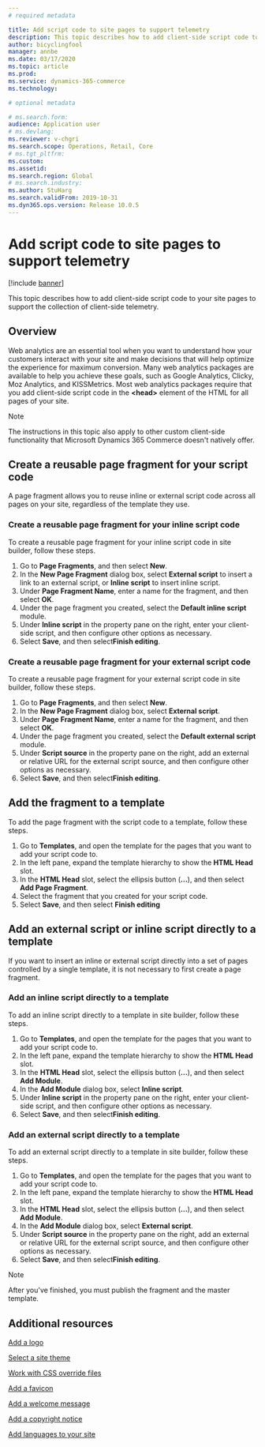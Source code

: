 ```yaml
---
# required metadata

title: Add script code to site pages to support telemetry
description: This topic describes how to add client-side script code to your site pages to support the collection of client-side telemetry. 
author: bicyclingfool
manager: annbe
ms.date: 03/17/2020
ms.topic: article
ms.prod: 
ms.service: dynamics-365-commerce
ms.technology: 

# optional metadata

# ms.search.form: 
audience: Application user
# ms.devlang: 
ms.reviewer: v-chgri
ms.search.scope: Operations, Retail, Core
# ms.tgt_pltfrm: 
ms.custom: 
ms.assetid: 
ms.search.region: Global
# ms.search.industry: 
ms.author: StuHarg
ms.search.validFrom: 2019-10-31
ms.dyn365.ops.version: Release 10.0.5
---
```


# Add script code to site pages to support telemetry

[!include [banner](includes/banner.md)]

This topic describes how to add client-side script code to your site pages to support the collection of client-side telemetry.

## Overview

Web analytics are an essential tool when you want to understand how your customers interact with your site and make decisions that will help optimize the experience for maximum conversion. Many web analytics packages are available to help you achieve these goals, such as Google Analytics, Clicky, Moz Analytics, and KISSMetrics. Most web analytics packages require that you add client-side script code in the **\<head\>** element of the HTML for all pages of your site.

> [!NOTE]
> The instructions in this topic also apply to other custom client-side functionality that Microsoft Dynamics 365 Commerce doesn't natively offer.

## Create a reusable page fragment for your script code

A page fragment allows you to reuse inline or external script code across all pages on your site, regardless of the template they use.

### Create a reusable page fragment for your inline script code

To create a reusable page fragment for your inline script code in site builder, follow these steps.

1. Go to **Page Fragments**, and then select **New**.
1. In the **New Page Fragment** dialog box, select **External script** to insert a link to an external script, or **Inline script** to insert inline script.
1. Under **Page Fragment Name**, enter a name for the fragment, and then select **OK**.
1. Under the page fragment you created, select the **Default inline script** module. 
1. Under **Inline script** in the property pane on the right, enter your client-side script, and then configure other options as necessary.
1. Select **Save**, and then select**Finish editing**.

### Create a reusable page fragment for your external script code

To create a reusable page fragment for your external script code in site builder, follow these steps.

1. Go to **Page Fragments**, and then select **New**.
1. In the **New Page Fragment** dialog box, select **External script**.
1. Under **Page Fragment Name**, enter a name for the fragment, and then select **OK**.
1. Under the page fragment you created, select the **Default external script** module. 
1. Under **Script source** in the property pane on the right, add an external or relative URL for the external script source, and then configure other options as necessary.
1. Select **Save**, and then select**Finish editing**.

## Add the fragment to a template

To add the page fragment with the script code to a template, follow these steps.

1. Go to **Templates**, and open the template for the pages that you want to add your script code to.
1. In the left pane, expand the template hierarchy to show the **HTML Head** slot.
1. In the **HTML Head** slot, select the ellipsis button (**...**), and then select **Add Page Fragment**.
1. Select the fragment that you created for your script code.
1. Select **Save**, and then select **Finish editing**

## Add an external script or inline script directly to a template

If you want to insert an inline or external script directly into a set of pages controlled by a single template, it is not necessary to first create a page fragment. 

### Add an inline script directly to a template

To add an inline script directly to a template in site builder, follow these steps.

1. Go to **Templates**, and open the template for the pages that you want to add your script code to.
1. In the left pane, expand the template hierarchy to show the **HTML Head** slot.
1. In the **HTML Head** slot, select the ellipsis button (**...**), and then select **Add Module**.
1. In the **Add Module** dialog box, select **Inline script**.
1. Under **Inline script** in the property pane on the right, enter your client-side script, and then configure other options as necessary.
1. Select **Save**, and then select**Finish editing**.

### Add an external script directly to a template

To add an external script directly to a template in site builder, follow these steps.

1. Go to **Templates**, and open the template for the pages that you want to add your script code to.
1. In the left pane, expand the template hierarchy to show the **HTML Head** slot.
1. In the **HTML Head** slot, select the ellipsis button (**...**), and then select **Add Module**.
1. In the **Add Module** dialog box, select **External script**.
1. Under **Script source** in the property pane on the right, add an external or relative URL for the external script source, and then configure other options as necessary.
1. Select **Save**, and then select**Finish editing**.

> [!NOTE]
> After you've finished, you must publish the fragment and the master template. 

## Additional resources

[Add a logo](add-logo.md)

[Select a site theme](select-site-theme.md)

[Work with CSS override files](css-override-files.md)

[Add a favicon](add-favicon.md)

[Add a welcome message](add-welcome-message.md)

[Add a copyright notice](add-copyright-notice.md)

[Add languages to your site](add-languages-to-site.md)
